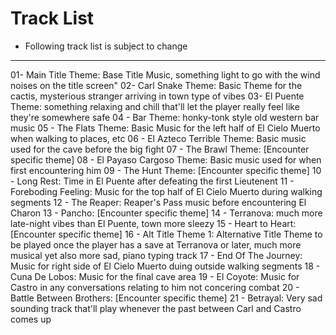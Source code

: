 # Track List
- Following track list is subject to change
--------------------
01- Main Title Theme: Base Title Music, something light to go with the wind noises on the title screen"
02- Carl Snake Theme: Basic Theme for the cactis, mysterious stranger arriving in town type of vibes
03- El Puente Theme: something relaxing and chill that'll let the player really feel like they're somewhere safe
04 - Bar Theme: honky-tonk style old western bar music
05 - The Flats Theme: Basic Music for the left half of El Cielo Muerto when walking to places, etc
06 - El Azteco Terrible Theme: Basic music used for the cave before the big fight
07 - The Brawl Theme: [Encounter specific theme]
08 - El Payaso Cargoso Theme: Basic music used for when first encountering him
09 - The Hunt Theme: [Encounter specific theme]
10 - Long Rest: Time in El Puente after defeating the first Lieutenent 
11 - Foreboding Feeling: Music for the top half of El Cielo Muerto during walking segments
12 - The Reaper: Reaper's Pass music before encountering El Charon
13 - Pancho: [Encounter specific theme]
14 - Terranova: much more late-night vibes than El Puente, town more sleezy
15 - Heart to Heart: [Encounter specific theme]
16 - Alt Title Theme 1: Alternative Title Theme to be played once the player has a save at Terranova or later, much more musical yet also more sad, piano typing track
17 - End Of The Journey: Music for right side of El Cielo Muerto duing outside walking segments
18 - Cuna De Lobos: Music for the final cave area
19 - El Coyote: Music for Castro in any conversations relating to him not concering combat
20 - Battle Between Brothers:  [Encounter specific theme]
21 - Betrayal: Very sad sounding track that'll play whenever the past between Carl and Castro comes up
